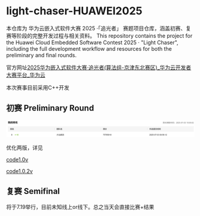 # light-chaser-HUAWEI2025
本仓库为 华为云嵌入式软件大赛 2025 ·「追光者」 赛题项目仓库，涵盖初赛、复赛等阶段的完整开发过程与相关资料。
This repository contains the project for the Huawei Cloud Embedded Software Contest 2025 · "Light Chaser", including the full development workflow and resources for both the preliminary and final rounds.

官方网址[2025华为嵌入式软件大赛·追光者(算法组-京津东北赛区)_华为云开发者大赛平台_华为云](https://developer.huaweicloud.com/competition/information/1300000108/)

本次赛事目前采用C++开发

## 初赛 Preliminary Round

![image-20250703110824897](./README.assets/image-20250703110824897.png)


优化两版，详见

[code1.0v](./preliminary/src/1.0/)  

[code1.0.2v](./preliminary/src/1.0.2_highest/)  



## 复赛  Semifinal

将于7.19举行，目前未知线上or线下。总之当天会直接比赛+结果